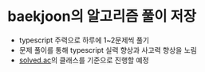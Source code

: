 # baekjoon의 알고리즘 풀이 저장
- typescript 주력으로 하루에 1~2문제씩 풀기
- 문제 풀이를 통해 typescript 실력 향상과 사고력 향상을 노림
- [solved.ac](https://solved.ac/class)의 클래스를 기준으로 진행할 예정
